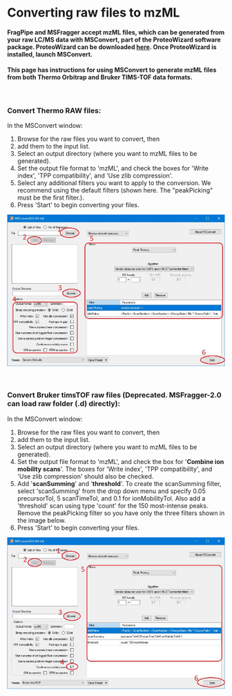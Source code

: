 # Converting raw files to mzML

#### FragPipe and MSFragger accept mzML files, which can be generated from your raw LC/MS data with MSConvert, part of the ProteoWizard software package. ProteoWizard can be downloaded [here](http://www.proteowizard.org/download.html). Once ProteoWizard is installed, launch MSConvert.
#### This page has instructions for using MSConvert to generate mzML files from both Thermo Orbitrap and Bruker TIMS-TOF data formats.

<br>

### Convert Thermo RAW files:
In the MSConvert window:
1. Browse for the raw files you want to convert, then
2. add them to the input list.
3. Select an output directory (where you want to mzML files to be generated).
4. Set the output file format to 'mzML', and check the boxes for 'Write index', 'TPP compatibility', and 'Use zlib compression'.
5. Select any additional filters you want to apply to the conversion. We recommend using the default filters (shown here. The "peakPicking" must be the first filter.).
6. Press 'Start' to begin converting your files.

![](https://raw.githubusercontent.com/Nesvilab/MSFragger/master/images/9.jpg)

<br>

### Convert Bruker timsTOF raw files (Deprecated. MSFragger-2.0 can load raw folder (.d) directly):
In the MSConvert window:
1. Browse for the raw files you want to convert, then
2. add them to the input list.
3. Select an output directory (where you want to mzML files to be generated).
4. Set the output file format to 'mzML', and check the box for '**Combine ion mobility scans**'. The boxes for 'Write index', 'TPP compatibility', and 'Use zlib compression' should also be checked.
5. Add '**scanSumming**' and '**threshold**'. To create the scanSumming filter, select 'scanSumming' from the drop down menu and specify 0.05 precursorTol, 5 scanTimeTol, and 0.1 for ionMobilityTol. Also add a 'threshold' scan using type 'count' for the 150 most-intense peaks. Remove the peakPicking filter so you have only the three filters shown in the image below.
6. Press 'Start' to begin converting your files.

![](https://raw.githubusercontent.com/Nesvilab/MSFragger/master/images/10.jpg)
